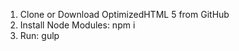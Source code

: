 <ol>
<li>Clone or Download OptimizedHTML 5 from GitHub</li>
<li>Install Node Modules: npm i</li>
<li>Run: gulp</li>
</ol>
